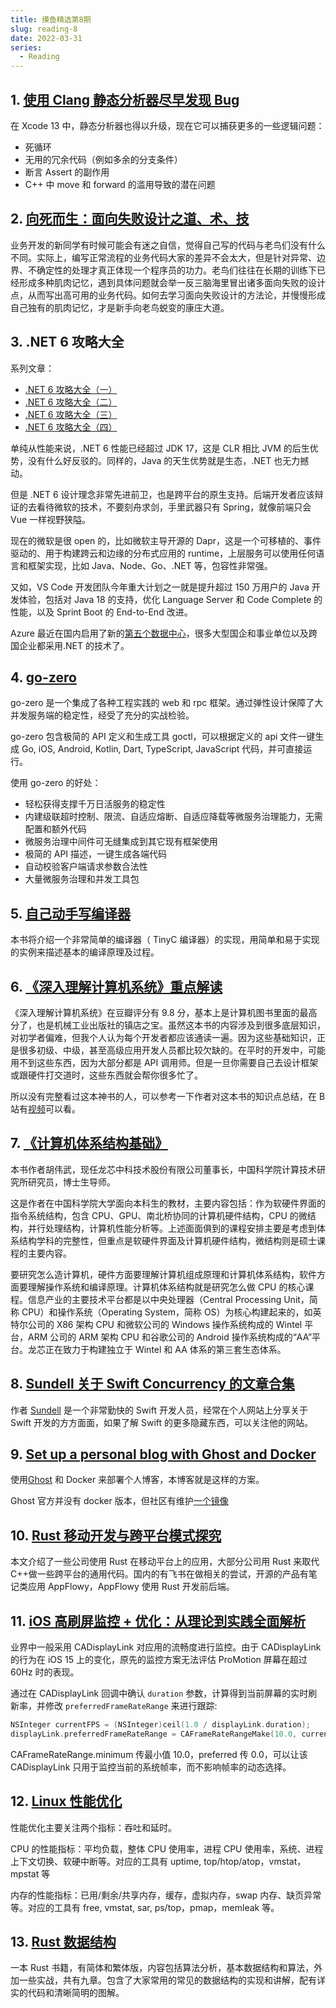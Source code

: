 ```yaml
---
title: 摸鱼精选第8期
slug: reading-8
date: 2022-03-31
series:
  - Reading
---
```


## 1. [使用 Clang 静态分析器尽早发现 Bug](https://mp.weixin.qq.com/s/oGqTGgciaFIgMIKH96Ccng)

在 Xcode 13 中，静态分析器也得以升级，现在它可以捕获更多的一些逻辑问题：

- 死循环
- 无用的冗余代码（例如多余的分支条件）
- 断言 Assert 的副作用
- C++ 中 move 和 forward 的滥用导致的潜在问题

## 2. [向死而生：面向失败设计之道、术、技](https://mp.weixin.qq.com/s/a-RA9hP400qUjcdsXxjSbg)

业务开发的新同学有时候可能会有迷之自信，觉得自己写的代码与老鸟们没有什么不同。实际上，编写正常流程的业务代码大家的差异不会太大，但是针对异常、边界、不确定性的处理才真正体现一个程序员的功力。老鸟们往往在长期的训练下已经形成多种肌肉记忆，遇到具体问题就会举一反三脑海里冒出诸多面向失败的设计点，从而写出高可用的业务代码。如何去学习面向失败设计的方法论，并慢慢形成自己独有的肌肉记忆，才是新手向老鸟蜕变的康庄大道。

## 3. .NET 6 攻略大全

系列文章：

- [.NET 6 攻略大全（一）](https://mp.weixin.qq.com/s/AVFdwginJhUAJV_-NXW8bQ)
- [.NET 6 攻略大全（二）](https://mp.weixin.qq.com/s/0MWHviXlOEu4oTb55nHUkw)
- [.NET 6 攻略大全（三）](https://mp.weixin.qq.com/s/qmMbOLFbJIZV1gg1XdPe5A)
- [.NET 6 攻略大全（四）](https://mp.weixin.qq.com/s/ggBz7EjUZ9OErOVUh-VDZQ)

单纯从性能来说，.NET 6 性能已经超过 JDK 17，这是 CLR 相比 JVM 的后生优势，没有什么好反驳的。同样的，Java 的天生优势就是生态，.NET 也无力撼动。

但是 .NET 6 设计理念非常先进前卫，也是跨平台的原生支持。后端开发者应该辩证的去看待微软的技术，不要刻舟求剑，手里武器只有 Spring，就像前端只会 Vue 一样视野狭隘。

现在的微软是很 open 的，比如微软主导开源的 Dapr，这是一个可移植的、事件驱动的、用于构建跨云和边缘的分布式应用的 runtime，上层服务可以使用任何语言和框架实现，比如 Java、Node、Go、.NET 等，包容性非常强。

又如，VS Code 开发团队今年重大计划之一就是提升超过 150 万用户的 Java 开发体验，包括对 Java 18 的支持，优化 Language Server 和 Code Complete 的性能，以及 Sprint Boot 的 End-to-End 改进。

Azure 最近在国内启用了新的[第五个数据中心](https://www.sohu.com/a/530812023_121118998)，很多大型国企和事业单位以及跨国企业都采用.NET 的技术了。

## 4. [go-zero](https://go-zero.dev/cn)

go-zero 是一个集成了各种工程实践的 web 和 rpc 框架。通过弹性设计保障了大并发服务端的稳定性，经受了充分的实战检验。

go-zero 包含极简的 API 定义和生成工具 goctl，可以根据定义的 api 文件一键生成 Go, iOS, Android, Kotlin, Dart, TypeScript, JavaScript 代码，并可直接运行。

使用 go-zero 的好处：

- 轻松获得支撑千万日活服务的稳定性
- 内建级联超时控制、限流、自适应熔断、自适应降载等微服务治理能力，无需配置和额外代码
- 微服务治理中间件可无缝集成到其它现有框架使用
- 极简的 API 描述，一键生成各端代码
- 自动校验客户端请求参数合法性
- 大量微服务治理和并发工具包

## 5. [自己动手写编译器](https://pandolia.net/tinyc/index.html)

本书将介绍一个非常简单的编译器（ TinyC 编译器）的实现，用简单和易于实现的实例来描述基本的编译原理及过程。

## 6. [《深入理解计算机系统》重点解读](https://fengmuzi2003.gitbook.io/csapp3e/)

《深入理解计算机系统》在豆瓣评分有 9.8 分，基本上是计算机图书里面的最高分了，也是机械工业出版社的镇店之宝。虽然这本书的内容涉及到很多底层知识，对初学者偏难，但我个人认为每个开发者都应该通读一遍。因为这些基础知识，正是很多初级、中级，甚至高级应用开发人员都比较欠缺的。在平时的开发中，可能用不到这些东西，因为大部分都是 API 调用师。但是一旦你需要自己去设计框架或跟硬件打交道时，这些东西就会帮你很多忙了。

所以没有完整看过这本神书的人，可以参考一下作者对这本书的知识点总结，在 B 站有[视频](https://www.bilibili.com/video/BV1RK4y1R7Kf?p=2)可以看。

## 7. [《计算机体系结构基础》](https://foxsen.github.io/archbase/)

本书作者胡伟武，现任龙芯中科技术股份有限公司董事长，中国科学院计算技术研究所研究员，博士生导师。

这是作者在中国科学院大学面向本科生的教材，主要内容包括：作为软硬件界面的指令系统结构，包含 CPU、GPU、南北桥协同的计算机硬件结构，CPU 的微结构，并行处理结构，计算机性能分析等。上述面面俱到的课程安排主要是考虑到体系结构学科的完整性，但重点是软硬件界面及计算机硬件结构，微结构则是硕士课程的主要内容。

要研究怎么造计算机，硬件方面要理解计算机组成原理和计算机体系结构，软件方面要理解操作系统和编译原理。计算机体系结构就是研究怎么做 CPU 的核心课程。信息产业的主要技术平台都是以中央处理器（Central Processing Unit，简称 CPU）和操作系统（Operating System，简称 OS）为核心构建起来的，如英特尔公司的 X86 架构 CPU 和微软公司的 Windows 操作系统构成的 Wintel 平台，ARM 公司的 ARM 架构 CPU 和谷歌公司的 Android 操作系统构成的“AA”平台。龙芯正在致力于构建独立于 Wintel 和 AA 体系的第三套生态体系。

## 8. [Sundell 关于 Swift Concurrency 的文章合集](https://www.swiftbysundell.com/discover/concurrency/)

作者 [Sundell](https://www.swiftbysundell.com/) 是一个非常勤快的 Swift 开发人员，经常在个人网站上分享关于 Swift 开发的方方面面，如果了解 Swift 的更多隐藏东西，可以关注他的网站。

## 9. [Set up a personal blog with Ghost and Docker](https://blog.tericcabrel.com/setup-a-personal-blog-with-ghost-and-docker/)

使用[Ghost](https://ghost.org/) 和 Docker 来部署个人博客，本博客就是这样的方案。

Ghost 官方并没有 docker 版本，但社区有维护[一个镜像](https://hub.docker.com/_/ghost/)

## 10. [Rust 移动开发与跨平台模式探究](https://mp.weixin.qq.com/s/cZR0i5W1cGsZRCir3r8kmw)

本文介绍了一些公司使用 Rust 在移动平台上的应用，大部分公司用 Rust 来取代 C++做一些跨平台的通用代码。国内的有飞书在做相关的尝试，开源的产品有笔记类应用 AppFlowy，AppFlowy 使用 Rust 开发前后端。

## 11. [iOS 高刷屏监控 + 优化：从理论到实践全面解析](https://mp.weixin.qq.com/s/gMxTq0_nmE-xW7GA3pkBJg)

业界中一般采用 CADisplayLink 对应用的流畅度进行监控。由于 CADisplayLink 的行为在 iOS 15 上的变化，原先的监控方案无法评估 ProMotion 屏幕在超过 60Hz 时的表现。

通过在 CADisplayLink 回调中确认 `duration` 参数，计算得到当前屏幕的实时刷新率，并修改 `preferredFrameRateRange` 来进行跟踪:

```objectivec
NSInteger currentFPS = (NSInteger)ceil(1.0 / displayLink.duration);
displayLink.preferredFrameRateRange = CAFrameRateRangeMake(10.0, currentFPS, 0.0);
```

CAFrameRateRange.minimum 传最小值 10.0，preferred 传 0.0，可以让该 CADisplayLink 只用于监控当前的系统帧率，而不影响帧率的动态选择。

## 12. [Linux 性能优化](https://www.ctq6.cn/linux%E6%80%A7%E8%83%BD%E4%BC%98%E5%8C%96/)

性能优化主要关注两个指标：吞吐和延时。

CPU 的性能指标：平均负载，整体 CPU 使用率，进程 CPU 使用率，系统、进程上下文切换、软硬中断等。对应的工具有 uptime, top/htop/atop，vmstat，mpstat 等

内存的性能指标：已用/剩余/共享内存，缓存，虚拟内存，swap 内存、缺页异常等。对应的工具有 free, vmstat, sar, ps/top，pmap，memleak 等。

## 13. [Rust 数据结构](https://github.com/QMHTMY/RustBook/blob/main/README_CN.md)

一本 Rust 书籍，有简体和繁体版，内容包括算法分析，基本数据结构和算法，外加一些实战，共有九章。包含了大家常用的常见的数据结构的实现和讲解，配有详实的代码和清晰简明的图解。
